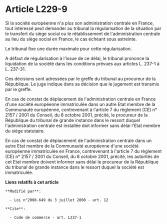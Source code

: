 # Article L229-9

Si la société européenne n'a plus son administration centrale en France, tout intéressé peut demander au tribunal la
régularisation de la situation par le transfert du siège social ou le rétablissement de l'administration centrale au lieu du
siège social en France, le cas échéant sous astreinte. 

Le tribunal fixe une durée maximale pour cette régularisation.

A défaut de régularisation à l'issue de ce délai, le tribunal prononce la liquidation de la société dans les conditions
prévues aux articles L. 237-1 à L. 237-31. 

Ces décisions sont adressées par le greffe du tribunal au procureur de la République. Le juge indique dans sa décision que le
jugement est transmis par le greffe. 

En cas de constat de déplacement de l'administration centrale en France d'une société européenne immatriculée dans un autre
Etat membre de la Communauté européenne, contrevenant à l'article 7 du règlement (CE) n° 2157 / 2001 du Conseil, du 8 octobre
2001, précité, le procureur de la République du tribunal de grande instance dans le ressort duquel l'administration centrale
est installée doit informer sans délai l'Etat membre du siège statutaire. 

En cas de constat de déplacement de l'administration centrale dans un autre Etat membre de la Communauté européenne d'une
société européenne immatriculée en France, contrevenant à l'article 7 du règlement (CE) n° 2157 / 2001 du Conseil, du 8
octobre 2001, précité, les autorités de cet Etat membre doivent informer sans délai le procureur de la République du tribunal
de grande instance dans le ressort duquel la société est immatriculée.

**Liens relatifs à cet article**

	**Modifié par**:

	  - Loi n°2008-649 du 3 juillet 2008 - art. 12

	**Cite**:

	  - Code de commerce - art. L237-1

